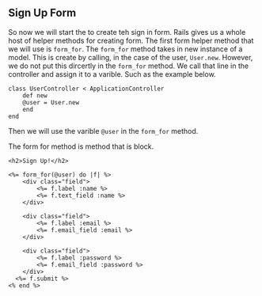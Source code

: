 ## Sign Up Form
So now we will start the to create teh sign in form. Rails gives us a whole host of helper methods for creating form. The first form helper method that we will use is `form_for`. The `form_for` method takes in new instance of a model. This is create by calling, in the case of the user, `User.new`. However, we do not put this dircertly in the `form_for` method. We call that line in the controller and assign it to a varible. Such as the example below.

    class UserController < ApplicationController
        def new
        @user = User.new
        end
    end
Then we will use the varible `@user` in the `form_for` method. 

The form for method is method that is block. 
    
	<h2>Sign Up!</h2>

	<%= form_for(@user) do |f| %>
		<div class="field">
			<%= f.label :name %>
			<%= f.text_field :name %>
		</div>

		<div class="field">
			<%= f.label :email %>
			<%= f.email_field :email %>
		</div>

		<div class="field">
			<%= f.label :password %>
			<%= f.email_field :password %>
		</div>
	  <%= f.submit %>
	<% end %>